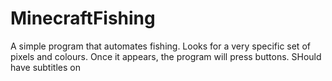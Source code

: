 # MinecraftFishing

A simple program that automates fishing. Looks for a very specific set of pixels and colours. Once it appears, the program will press buttons. SHould have subtitles on
